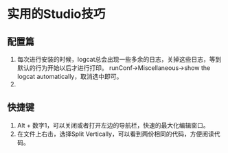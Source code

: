 # 实用的Studio技巧

## 配置篇

1. 每次进行安装的时候，logcat总会出现一些多余的日志，关掉这些日志，等到默认的行为开始以后才进行打印。
runConf->Miscellaneous->show the logcat automatically，取消选中即可。
1.





## 快捷键
1. Alt + 数字1，可以关闭或者打开左边的导航栏，快速的最大化编辑窗口。
1. 在文件上右击，选择Split Vertically，可以看到两份相同的代码，方便阅读代码。
